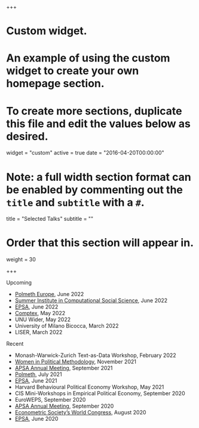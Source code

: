 +++
# Custom widget.
# An example of using the custom widget to create your own homepage section.
# To create more sections, duplicate this file and edit the values below as desired.
widget = "custom"
active = true
date = "2016-04-20T00:00:00"

# Note: a full width section format can be enabled by commenting out the `title` and `subtitle` with a `#`.
title = "Selected Talks"
subtitle = ""

# Order that this section will appear in.
weight = 30

+++

Upcoming

- [Polmeth Europe](https://polmeth-europe.github.io), June 2022
- [Summer Institute in Computational Social Science](https://sicss.io/2022/paris/), June 2022
- [EPSA](https://www.epsanet.org), June 2022
- [Comptex](https://www.comptextconference.org/#conferences), May 2022
- UNU Wider, May 2022
- University of Milano Bicocca, March 2022
- LISER, March 2022

Recent

- Monash-Warwick-Zurich Text-as-Data Workshop, February 2022
- [Women in Political Methodology](http://zurichsummerschool.com/speaker-series/), November 2021
- [APSA Annual Meeting](https://connect.apsanet.org/apsa2021/), September 2021
- [Polmeth](https://wp.nyu.edu/polmeth2021/), July 2021
- [EPSA](https://www.epsanet.org), June 2021
- Harvard Behavioural Political Economy Workshop, May 2021
- CIS Mini-Workshops in Empirical Political Economy, September 2020
- EuroWEPS, September 2020
- [APSA Annual Meeting](https://connect.apsanet.org/apsa2020/), September 2020
- [Econometric Society’s World Congress](https://www.econometricsociety.org/meetings/schedule/2020/08/17/2020-world-congress-goes-virtual), August 2020
- [EPSA](https://www.epsanet.org), June 2020